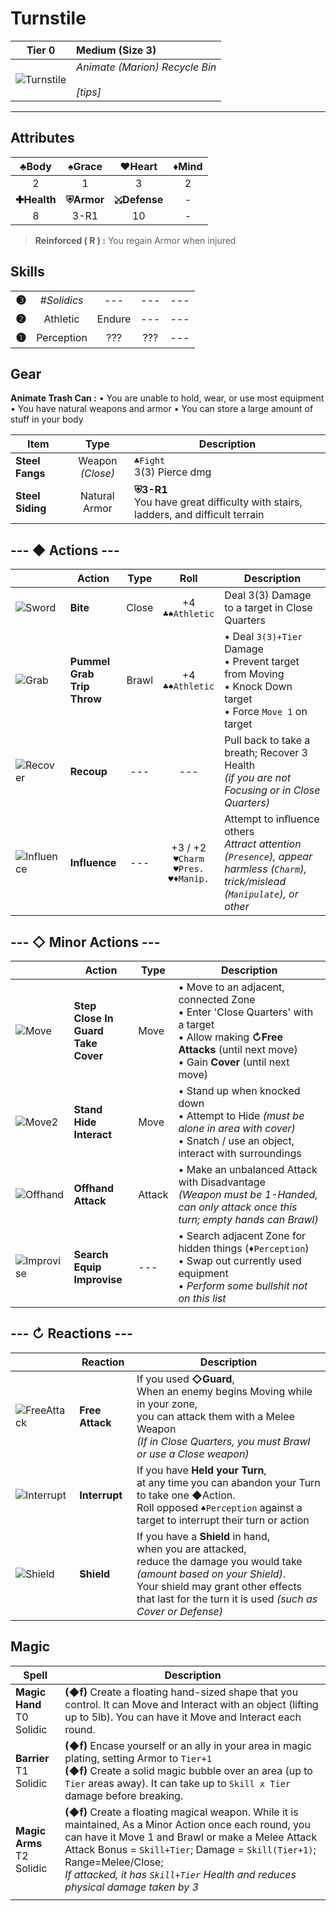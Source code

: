 # Turnstile

| Tier 0 | Medium (Size 3) |
| - | :- |
| ![Turnstile](https://imgur.com/bGlDVWf.png) | *Animate (Marion) Recycle Bin* <br><br> *[tips]*  |
---

## Attributes
|    ♣Body    |   ♠Grace   |    ♥Heart    | ♦Mind |
|:-----------:|:----------:|:------------:|:-----:|
|      2      |      1     |       3      |   2   |
| **✚Health** | **⛨Armor** | **⤩Defense** | - |
|    8    |    3-R1   |  10  | - |

> **Reinforced ( R ) :** You regain Armor when injured

## Skills
| | | | | |
| -: | :-: | :-: | :-: | :-: |
| <big>**❸**</big> | *#Solidics* | --- | --- | --- |
| <big>**❷**</big> | Athletic | Endure | --- | --- |
| <big>**❶**</big> | Perception | ??? | ??? | --- |

## Gear

**Animate Trash Can :**
• You are unable to hold, wear, or use most equipment
• You have natural weapons and armor
• You can store a large amount of stuff in your body

| Item |  Type | Description |
|-|:-:|-|
| **Steel Fangs** |  Weapon<br>*(Close)* | `♣Fight`<br>3(3) Pierce dmg |
| **Steel Siding** | Natural Armor | **⛨3-R1**<br>You have great difficulty with stairs, ladders, and difficult terrain |

## --- ◆ Actions ---

|  | Action | Type | Roll | Description |
|-|-|:-:|:-:|-|
| ![Sword](https://imgur.com/JhsjzXm.png) | **Bite** | Close | +4<br>`♣♠Athletic` | Deal 3(3) Damage to a target in Close Quarters |
| ![Grab](https://imgur.com/4iPdPQk.png) | **Pummel<br>Grab<br>Trip<br>Throw** | Brawl | +4<br>`♣♠Athletic` | • Deal `3(3)+Tier` Damage<br>• Prevent target from Moving<br>• Knock Down target<br>• Force `Move 1` on target |
| ![Recover](https://imgur.com/5LR4eTj.png) | **Recoup** | --- | --- | Pull back to take a breath; Recover 3 Health<br>*(if you are not Focusing or in Close Quarters)* |
| ![Influence](https://imgur.com/lcgrkYO.png) | **Influence** | --- | +3 / +2<br>`♥Charm`<br>`♥Pres.`<br>`♥♦Manip.` | Attempt to influence others<br>*Attract attention (`Presence`), appear harmless (`Charm`), trick/mislead (`Manipulate`), or other* |

## --- ◇ Minor Actions --- 

|  | Action | Type | Description |
|-|-|-|-|
| ![Move](https://imgur.com/ZHmlrgx.png) | **Step<br>Close In<br>Guard<br>Take Cover** | Move | • Move to an adjacent, connected Zone<br>• Enter 'Close Quarters' with a target<br>• Allow making **↻Free Attacks** (until next move)<br>• Gain **Cover** (until next move) |
| ![Move2](https://imgur.com/ZHmlrgx.png) | **Stand<br>Hide<br>Interact** | Move | • Stand up when knocked down<br>• Attempt to Hide *(must be alone in area with cover)*<br>• Snatch / use an object, interact with surroundings |
| ![Offhand](https://imgur.com/Yl8M4Uh.png) | **Offhand Attack** | Attack | • Make an unbalanced Attack with Disadvantage<br>*(Weapon must be 1-Handed, can only attack once this turn; empty hands can Brawl)* |
| ![Improvise](https://imgur.com/ivypdCv.png) | **Search<br>Equip<br>Improvise** | --- | • Search adjacent Zone for hidden things (`♦Perception`)<br>• Swap out currently used equipment<br>• *Perform some bullshit not on this list* |

## --- ↻ Reactions ---

|  | Reaction | Description |
|-|-|-|
| ![FreeAttack](https://imgur.com/FvgCN2S.png) | **Free Attack** | If you used **◇Guard**, <br>When an enemy begins Moving while in your zone,<br>you can attack them with a Melee Weapon<br>*(If in Close Quarters, you must Brawl or use a Close weapon)* |
| ![Interrupt](https://imgur.com/jIlIjea.png) | **Interrupt** | If you have **Held your Turn**,<br>at any time you can abandon your Turn to take one ◆Action.<br>Roll opposed `♠Perception` against a target to interrupt their turn or action |
| ![Shield](https://imgur.com/LjiLuck.png) | **Shield** | If you have a **Shield** in hand,<br>when you are attacked,<br>reduce the damage you would take *(amount based on your Shield)*.<br>Your shield may grant other effects that last for the turn it is used *(such as Cover or Defense)* |

## Magic

| Spell | Description |
|-|-|
| **Magic Hand**<br>T0<br>Solidic | **(◆f)** Create a floating hand-sized shape that you control. It can Move and Interact with an object (lifting up to 5lb). You can have it Move and Interact each round. |
| **Barrier**<br>T1<br>Solidic | **(◆f)** Encase yourself or an ally in your area in magic plating, setting Armor to `Tier+1`<br>**(◆f)** Create a solid magic bubble over an area (up to `Tier` areas away). It can take up to `Skill x Tier` damage before breaking. |
| **Magic Arms**<br>T2<br>Solidic | **(◆f)** Create a floating magical weapon. While it is maintained, As a Minor Action  once each round, you can have it Move 1 and Brawl or make a Melee Attack<br>Attack Bonus = `Skill+Tier`; Damage = `Skill(Tier+1)`; Range=Melee/Close; <br> *If attacked, it has `Skill+Tier` Health and reduces physical damage taken by 3* |
|  |  |

